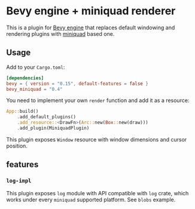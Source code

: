 # Bevy engine + miniquad renderer

This is a plugin for [Bevy engine][1] that replaces default windowing and rendering plugins
with [miniquad][2] based one.

[1]: https://github.com/bevyengine/bevy
[2]: https://github.com/not-fl3/miniquad

## Usage

Add to your `Cargo.toml`:

```toml
[dependencies]
bevy = { version = "0.15", default-features = false }
bevy_miniquad = "0.4"
```

You need to implement your own `render` function and add it as a resource:

```rust
App::build()
    .add_default_plugins()
    .add_resource::<DrawFn>(Arc::new(Box::new(draw)))
    .add_plugin(MiniquadPlugin)
```

This plugin exposes `Window` resource with window dimensions and cursor position.

## features

### `log-impl`

This plugin exposes `log` module with API compatible with `log` crate, which
works under every `miniquad` supported platform. See `blobs` example.
